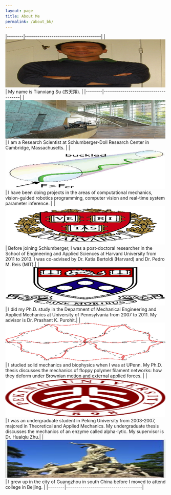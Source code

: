 ```yaml
---
layout: page
title: About Me
permalink: /about_bk/
---
```


|--------|-------------------------------------|
| <img src="/images/about/TianxiangSu1.jpeg" width="500" height="150"> | My name is Tianxiang Su (苏天翔).   |
|--------|-------------------------------------|
| <img src="/images/about/Schlumberger_06.jpg" width="500" height="120"> | I am a Research Scientist at Schlumberger-Doll Research Center in Cambridge, Massachusetts. |
| <img src="/images/about/Deformed.png" width="500" height="120"> | I have been doing projects in the areas of computational mechanics, vision-guided robotics programming, computer vision and real-time system parameter inference. |
| <img src="/images/about/Harvard_Wreath_Logo_1.svg" width="500" height="120"> | Before joining Schlumberger, I was a post-doctoral researcher in the School of Engineering and Applied Sciences at Harvard University from 2011 to 2013. I was co-advised by Dr. Katia Bertoldi (Harvard) and Dr. Pedro M. Reis (MIT).|
| <img src="/images/about/penn.gif" width="500" height="120"> | I did my Ph.D. study in the Department of Mechanical Engineering and Applied Mechanics at University of Pennsylvania from 2007 to 2011. My advisor is Dr. Prashant K. Purohit.|
| <img src="/images/about/Thwlc.jpg" width="500" height="120"> | I studied solid mechanics and biophysics when I was at UPenn. My Ph.D. thesis discusses the mechanics of floppy polymer filament networks: how they deform under Brownian motion and external applied forces. |
| <img src="/images/about/200px-Peking_University_seal.svg.png" width="500" height="120"> | I was an undergraduate student in Peking University from 2003-2007, majored in Theoretical and Applied Mechanics. My undergraduate thesis discusses the mechanics of an enzyme called alpha-lytic. My supervisor is Dr. Huaiqiu Zhu.|
| <img src="/images/about/guangzhou.jpg" width="500" height="120"> | I grew up in the city of Guangzhou in south China before I moved to attend college in Beijing. |
|--------|-------------------------------------|